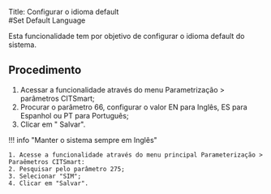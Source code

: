 Title: Configurar o idioma default  
#Set Default Language

Esta funcionalidade tem por objetivo de configurar o idioma default do sistema.  

## Procedimento

1. Acessar a funcionalidade através do menu Parametrização > parâmetros CITSmart;   
2. Procurar o parâmetro 66, configurar o valor EN para Inglês, ES para Espanhol ou PT para Português;
3. Clicar em " Salvar".

!!! info "Manter o sistema sempre em Inglês"  

    1. Acesse a funcionalidade através do menu principal Parameterização > Paraêmetros CITSmart:   
    2. Pesquisar pelo parâmetro 275; 
    3. Selecionar "SIM";
    4. Clicar em "Salvar".





